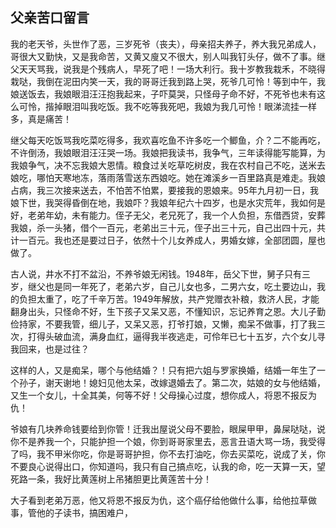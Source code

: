 ## 父亲苦口留言

​	我的老天爷，头世作了恶，三岁死爷（丧夫），母亲招夫养子，养大我兄弟成人，哥很大又勤快，又是我命苦，又黄又廋又不很大，别人叫我钉头仔，做不了事。继父天天骂我，说我是个残病人，早死了吧！一场大利行。我十岁教我栽禾，不晓得栽哒，我倒在泥田内笑一天，我的哥哥迁我到路上哭，死爷几可怜！等到中午，我娘送饭去，我娘眼泪汪汪抱我起来，子吓莫哭，只怪母子命不好，不死爷也未有这么可怜，揩掉眼泪叫我吃饭。我不吃等我死吧，我娘为我几可怜！眼涕流挂一样多，真是痛苦！

​	继父每天吃饭骂我吃菜吃得多，我欢喜吃鱼不许多吃一个鲫鱼，介？二不能再吃，不许倒汤，我娘眼泪汪汪哭一场。我娘把我读书，我争气，三年读得能写能算，为我娘争气，决不忘我娘大恩情。粮食过关吃草吃树皮，我在农村自己不吃，送米去娘吃，哪怕天寒地冻，落雨落雪送东西娘吃。她在滩溪乡一百里路真是难走。我娘占病，我三次接来送去，不怕苦不怕累，要接我的恩娘来。95年九月初一日，我娘下世，我哭得昏倒在地，我娘吓？我娘年纪六十四岁，也是水灾荒年，我如何是好，老弟年幼，未有能力。侄子无父，老兄死了，我一个人负担，东借西贷，安葬我娘，杀一头猪，借个一百元，老弟出三十元，侄子出三十元，自己出四十元，共计一百元。我也还是要过日子，依然十个儿女养成人，男婚女嫁，全部团圆，屋也做了。

​	古人说，井水不打不盆沿，不养爷娘无闲钱。1948年，岳父下世，舅子只有三岁，继父也是同一年死了，老弟六岁，自己儿女也多，二男六女，吃土要边山，我的负担太重了，吃了千辛万苦。1949年解放，共产党赠衣补粮，救济人民，才能翻身出头，只怪命不好，生下孩子又呆又恶，不懂知识，忘记养育之恩。大儿子勤俭持家，不要我管，细儿子，又呆又恶，打爷打娘，又懒，痴呆不做事，打了我三次，打得头破血流，满身血红，逼得我半夜逃走，可伶年已七十五岁，六个女儿寻我回来，也是过往？

​	这样的人，又是痴呆，哪个与他结婚？！只有把六姐与罗家换婚，结婚一年生了一个孙子，谢天谢地！媳妇见他太呆，改嫁退婚去了。第二次，姑娘的女与他结婚，又生一个女儿，十全其美，何等不好！父母操心过度，想你成人，将恩不报反为仇！

​	爷娘有几块养命钱要给到你管！迁我出屋说父母不要脸，眼屎甲甲，鼻屎哒哒，说你不是养我一个，只能护担一个娘，你到哥哥家里去，恶言丑语大骂一场，我受得了吗，我不甲米你吃，你是哥哥护担，你不去打油吃，你去买菜吃，说成了关，你不要良心说得出口，你知道吗，我只有自己搞点吃，认我的命，吃一天算一天，望死路一条，我好比黄莲树上吊猪胆更比黄莲苦十分！

​	大子看到老弟万恶，他又将恩不报反为仇，这个癌仔给他做什么事，给他拉草做事，管他的子读书，搞困难户，